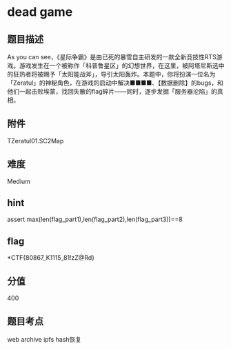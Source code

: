 # dead game

## 题目描述
As you can see，《星际争霸》是由已死的暴雪自主研发的一款全新竞技性RTS游戏。游戏发生在一个被称作「科普鲁星区」的幻想世界，在这里，被阿塔尼斯选中的狂热者将被赐予「太阳能战斧」，导引太阳轰炸。本题中，你将扮演一位名为「Zeratul」的神秘角色，在游戏的启动中解决■■■■、【数据删除】的bugs，和他们一起击败埃蒙，找回失散的flag碎片——同时，逐步发掘「服务器沦陷」的真相。

## 附件
TZeratul01.SC2Map

## 难度
Medium

## hint
assert max(len(flag_part1),len(flag_part2),len(flag_part3))==8

## flag
*CTF{80867_K1115_81!zZ@Rd}

## 分值
400

## 题目考点
web archive
ipfs hash恢复